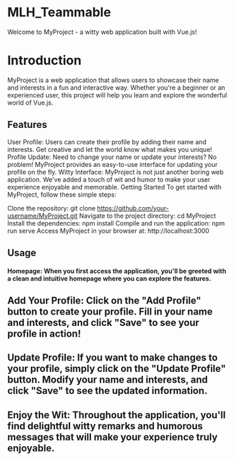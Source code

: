 # MLH_Teammable
Welcome to MyProject - a witty web application built with Vue.js!
# Introduction
MyProject is a web application that allows users to showcase their name and interests in a fun and interactive way. Whether you're a beginner or an experienced user, this project will help you learn and explore the wonderful world of Vue.js.

## Features
User Profile: Users can create their profile by adding their name and interests. Get creative and let the world know what makes you unique!
Profile Update: Need to change your name or update your interests? No problem! MyProject provides an easy-to-use interface for updating your profile on the fly.
Witty Interface: MyProject is not just another boring web application. We've added a touch of wit and humor to make your user experience enjoyable and memorable.
Getting Started
To get started with MyProject, follow these simple steps:

Clone the repository: git clone https://github.com/your-username/MyProject.git
Navigate to the project directory: cd MyProject
Install the dependencies: npm install
Compile and run the application: npm run serve
Access MyProject in your browser at: http://localhost:3000
## Usage
#### Homepage: When you first access the application, you'll be greeted with a clean and intuitive homepage where you can explore the features.
## Add Your Profile: Click on the "Add Profile" button to create your profile. Fill in your name and interests, and click "Save" to see your profile in action!
## Update Profile: If you want to make changes to your profile, simply click on the "Update Profile" button. Modify your name and interests, and click "Save" to see the updated information.
## Enjoy the Wit: Throughout the application, you'll find delightful witty remarks and humorous messages that will make your experience truly enjoyable.
